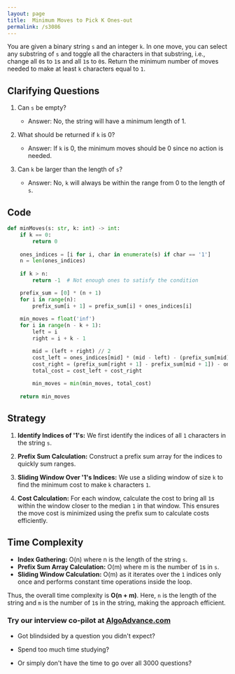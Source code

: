 ```yaml
---
layout: page
title:  Minimum Moves to Pick K Ones-out
permalink: /s3086
---
```


You are given a binary string `s` and an integer `k`. In one move, you can select any substring of `s` and toggle all the characters in that substring, i.e., change all `0`s to `1`s and all `1`s to `0`s. Return the minimum number of moves needed to make at least `k` characters equal to `1`.

## Clarifying Questions

1. Can `s` be empty?
   - Answer: No, the string will have a minimum length of 1.
   
2. What should be returned if `k` is 0?
   - Answer: If `k` is 0, the minimum moves should be 0 since no action is needed.
   
3. Can `k` be larger than the length of `s`?
   - Answer: No, `k` will always be within the range from 0 to the length of `s`.

## Code

```python
def minMoves(s: str, k: int) -> int:
    if k == 0:
        return 0
    
    ones_indices = [i for i, char in enumerate(s) if char == '1']
    n = len(ones_indices)
    
    if k > n:
        return -1  # Not enough ones to satisfy the condition

    prefix_sum = [0] * (n + 1)
    for i in range(n):
        prefix_sum[i + 1] = prefix_sum[i] + ones_indices[i]
    
    min_moves = float('inf')
    for i in range(n - k + 1):
        left = i
        right = i + k - 1

        mid = (left + right) // 2
        cost_left = ones_indices[mid] * (mid - left) - (prefix_sum[mid] - prefix_sum[left])
        cost_right = (prefix_sum[right + 1] - prefix_sum[mid + 1]) - ones_indices[mid] * (right - mid)
        total_cost = cost_left + cost_right
        
        min_moves = min(min_moves, total_cost)
    
    return min_moves
```

## Strategy

1. **Identify Indices of '1's:** We first identify the indices of all `1` characters in the string `s`.

2. **Prefix Sum Calculation:** Construct a prefix sum array for the indices to quickly sum ranges.

3. **Sliding Window Over '1's Indices:** We use a sliding window of size `k` to find the minimum cost to make `k` characters `1`.

4. **Cost Calculation:** For each window, calculate the cost to bring all `1`s within the window closer to the median `1` in that window. This ensures the move cost is minimized using the prefix sum to calculate costs efficiently.

## Time Complexity

- **Index Gathering:** O(n) where n is the length of the string `s`.
- **Prefix Sum Array Calculation:** O(m) where m is the number of `1`s in `s`.
- **Sliding Window Calculation:** O(m) as it iterates over the `1` indices only once and performs constant time operations inside the loop.

Thus, the overall time complexity is **O(n + m)**. Here, `n` is the length of the string and `m` is the number of `1`s in the string, making the approach efficient.


### Try our interview co-pilot at [AlgoAdvance.com](https://algoAdvance.com)

- Got blindsided by a question you didn't expect?

- Spend too much time studying?

- Or simply don't have the time to go over all 3000 questions?

